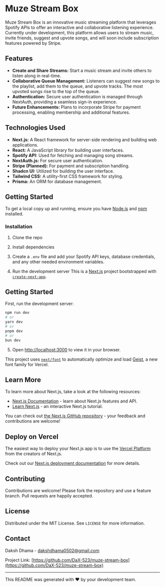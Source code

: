 # Muze Stream Box

Muze Stream Box is an innovative music streaming platform that leverages Spotify APIs to offer an interactive and collaborative listening experience. Currently under development, this platform allows users to stream music, invite friends, suggest and upvote songs, and will soon include subscription features powered by Stripe.

## Features

- **Create and Share Streams:** Start a music stream and invite others to listen along in real-time.
- **Collaborative Queue Management:** Listeners can suggest new songs to the playlist, add them to the queue, and upvote tracks. The most upvoted songs rise to the top of the queue.
- **Authentication:** Secure user authentication is managed through NextAuth, providing a seamless sign-in experience.
- **Future Enhancements:** Plans to incorporate Stripe for payment processing, enabling membership and additional features.

## Technologies Used

- **Next.js:** A React framework for server-side rendering and building web applications.
- **React:** A JavaScript library for building user interfaces.
- **Spotify API:** Used for fetching and managing song streams.
- **NextAuth.js:** For secure user authentication.
- **Stripe (Planned):** For payment and subscription handling.
- **Shadcn UI:** Utilized for building the user interface.
- **Tailwind CSS:** A utility-first CSS framework for styling.
- **Prisma:** An ORM for database management.

## Getting Started

To get a local copy up and running, ensure you have [Node.js](https://nodejs.org/en/) and [npm](https://www.npmjs.com/) installed.

### Installation

1. Clone the repo
   
2. Install dependencies
   
3. Create a `.env` file and add your Spotify API keys, database credentials, and any other needed environment variables.

4. Run the development server
This is a [Next.js](https://nextjs.org) project bootstrapped with [`create-next-app`](https://nextjs.org/docs/app/api-reference/cli/create-next-app).

## Getting Started

First, run the development server:

```bash
npm run dev
# or
yarn dev
# or
pnpm dev
# or
bun dev
```

5. Open [http://localhost:3000](http://localhost:3000) to view it in your browser.


This project uses [`next/font`](https://nextjs.org/docs/app/building-your-application/optimizing/fonts) to automatically optimize and load [Geist](https://vercel.com/font), a new font family for Vercel.

## Learn More

To learn more about Next.js, take a look at the following resources:

- [Next.js Documentation](https://nextjs.org/docs) - learn about Next.js features and API.
- [Learn Next.js](https://nextjs.org/learn) - an interactive Next.js tutorial.

You can check out [the Next.js GitHub repository](https://github.com/vercel/next.js) - your feedback and contributions are welcome!

## Deploy on Vercel

The easiest way to deploy your Next.js app is to use the [Vercel Platform](https://vercel.com/new?utm_medium=default-template&filter=next.js&utm_source=create-next-app&utm_campaign=create-next-app-readme) from the creators of Next.js.

Check out our [Next.js deployment documentation](https://nextjs.org/docs/app/building-your-application/deploying) for more details.
   

## Contributing

Contributions are welcome! Please fork the repository and use a feature branch. Pull requests are happily accepted.

## License

Distributed under the MIT License. See `LICENSE` for more information.

## Contact

Daksh Dhama - [dakshdhama0502@gmail.com](mailto:dakshdhama0502@gmail.com)

Project Link: [https://github.com/DaX-523/muze-stream-box](https://github.com/DaX-523/muze-stream-box)

---

This README was generated with ❤️ by your development team.


